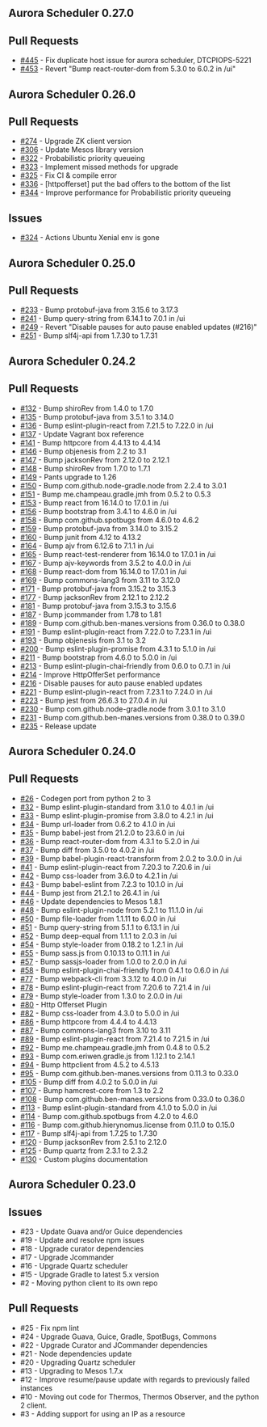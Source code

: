Aurora Scheduler 0.27.0
--------------------------------------------------------------------------------
## Pull Requests
* [#445](https://github.com/aurora-scheduler/scheduler/pull/445) - Fix duplicate host issue for aurora scheduler, DTCPIOPS-5221
* [#453](https://github.com/aurora-scheduler/scheduler/pull/453) - Revert "Bump react-router-dom from 5.3.0 to 6.0.2 in /ui"

Aurora Scheduler 0.26.0
--------------------------------------------------------------------------------
## Pull Requests
* [#274](https://github.com/aurora-scheduler/scheduler/pull/274) - Upgrade ZK client version
* [#306](https://github.com/aurora-scheduler/scheduler/pull/306) - Update Mesos library version
* [#322](https://github.com/aurora-scheduler/scheduler/pull/322) - Probabilistic priority queueing
* [#323](https://github.com/aurora-scheduler/scheduler/pull/323) - Implement missed methods for upgrade
* [#325](https://github.com/aurora-scheduler/scheduler/pull/325) - Fix CI & compile error
* [#336](https://github.com/aurora-scheduler/scheduler/pull/336) - [httpofferset] put the bad offers to the bottom of the list
* [#344](https://github.com/aurora-scheduler/scheduler/pull/344) - Improve performance for Probabilistic priority queueing

## Issues
* [#324](https://github.com/aurora-scheduler/scheduler/issues/324) - Actions Ubuntu Xenial env is gone

Aurora Scheduler 0.25.0
--------------------------------------------------------------------------------
## Pull Requests
* [#233](https://github.com/aurora-scheduler/scheduler/pull/233) - Bump protobuf-java from 3.15.6 to 3.17.3
* [#241](https://github.com/aurora-scheduler/scheduler/pull/241) - Bump query-string from 6.14.1 to 7.0.1 in /ui
* [#249](https://github.com/aurora-scheduler/scheduler/pull/249) - Revert "Disable pauses for auto pause enabled updates (#216)"
* [#251](https://github.com/aurora-scheduler/scheduler/pull/251) - Bump slf4j-api from 1.7.30 to 1.7.31

Aurora Scheduler 0.24.2
--------------------------------------------------------------------------------
## Pull Requests
* [#132](https://github.com/aurora-scheduler/scheduler/pull/132) - Bump shiroRev from 1.4.0 to 1.7.0
* [#135](https://github.com/aurora-scheduler/scheduler/pull/135) - Bump protobuf-java from 3.5.1 to 3.14.0
* [#136](https://github.com/aurora-scheduler/scheduler/pull/136) - Bump eslint-plugin-react from 7.21.5 to 7.22.0 in /ui
* [#137](https://github.com/aurora-scheduler/scheduler/pull/137) - Update Vagrant box reference
* [#141](https://github.com/aurora-scheduler/scheduler/pull/141) - Bump httpcore from 4.4.13 to 4.4.14
* [#146](https://github.com/aurora-scheduler/scheduler/pull/146) - Bump objenesis from 2.2 to 3.1
* [#147](https://github.com/aurora-scheduler/scheduler/pull/147) - Bump jacksonRev from 2.12.0 to 2.12.1
* [#148](https://github.com/aurora-scheduler/scheduler/pull/148) - Bump shiroRev from 1.7.0 to 1.7.1
* [#149](https://github.com/aurora-scheduler/scheduler/pull/149) - Pants upgrade to 1.26
* [#150](https://github.com/aurora-scheduler/scheduler/pull/150) - Bump com.github.node-gradle.node from 2.2.4 to 3.0.1
* [#151](https://github.com/aurora-scheduler/scheduler/pull/151) - Bump me.champeau.gradle.jmh from 0.5.2 to 0.5.3
* [#153](https://github.com/aurora-scheduler/scheduler/pull/153) - Bump react from 16.14.0 to 17.0.1 in /ui
* [#156](https://github.com/aurora-scheduler/scheduler/pull/156) - Bump bootstrap from 3.4.1 to 4.6.0 in /ui
* [#158](https://github.com/aurora-scheduler/scheduler/pull/158) - Bump com.github.spotbugs from 4.6.0 to 4.6.2
* [#159](https://github.com/aurora-scheduler/scheduler/pull/159) - Bump protobuf-java from 3.14.0 to 3.15.2
* [#160](https://github.com/aurora-scheduler/scheduler/pull/160) - Bump junit from 4.12 to 4.13.2
* [#164](https://github.com/aurora-scheduler/scheduler/pull/164) - Bump ajv from 6.12.6 to 7.1.1 in /ui
* [#165](https://github.com/aurora-scheduler/scheduler/pull/165) - Bump react-test-renderer from 16.14.0 to 17.0.1 in /ui
* [#167](https://github.com/aurora-scheduler/scheduler/pull/167) - Bump ajv-keywords from 3.5.2 to 4.0.0 in /ui
* [#168](https://github.com/aurora-scheduler/scheduler/pull/168) - Bump react-dom from 16.14.0 to 17.0.1 in /ui
* [#169](https://github.com/aurora-scheduler/scheduler/pull/169) - Bump commons-lang3 from 3.11 to 3.12.0
* [#171](https://github.com/aurora-scheduler/scheduler/pull/171) - Bump protobuf-java from 3.15.2 to 3.15.3
* [#177](https://github.com/aurora-scheduler/scheduler/pull/177) - Bump jacksonRev from 2.12.1 to 2.12.2
* [#181](https://github.com/aurora-scheduler/scheduler/pull/181) - Bump protobuf-java from 3.15.3 to 3.15.6
* [#187](https://github.com/aurora-scheduler/scheduler/pull/187) - Bump jcommander from 1.78 to 1.81
* [#189](https://github.com/aurora-scheduler/scheduler/pull/189) - Bump com.github.ben-manes.versions from 0.36.0 to 0.38.0
* [#191](https://github.com/aurora-scheduler/scheduler/pull/191) - Bump eslint-plugin-react from 7.22.0 to 7.23.1 in /ui
* [#193](https://github.com/aurora-scheduler/scheduler/pull/193) - Bump objenesis from 3.1 to 3.2
* [#200](https://github.com/aurora-scheduler/scheduler/pull/200) - Bump eslint-plugin-promise from 4.3.1 to 5.1.0 in /ui
* [#211](https://github.com/aurora-scheduler/scheduler/pull/211) - Bump bootstrap from 4.6.0 to 5.0.0 in /ui
* [#213](https://github.com/aurora-scheduler/scheduler/pull/213) - Bump eslint-plugin-chai-friendly from 0.6.0 to 0.7.1 in /ui
* [#214](https://github.com/aurora-scheduler/scheduler/pull/214) - Improve HttpOfferSet performance
* [#216](https://github.com/aurora-scheduler/scheduler/pull/216) - Disable pauses for auto pause enabled updates
* [#221](https://github.com/aurora-scheduler/scheduler/pull/221) - Bump eslint-plugin-react from 7.23.1 to 7.24.0 in /ui
* [#223](https://github.com/aurora-scheduler/scheduler/pull/223) - Bump jest from 26.6.3 to 27.0.4 in /ui
* [#230](https://github.com/aurora-scheduler/scheduler/pull/230) - Bump com.github.node-gradle.node from 3.0.1 to 3.1.0
* [#231](https://github.com/aurora-scheduler/scheduler/pull/231) - Bump com.github.ben-manes.versions from 0.38.0 to 0.39.0
* [#235](https://github.com/aurora-scheduler/scheduler/pull/235) - Release update

Aurora Scheduler 0.24.0
--------------------------------------------------------------------------------
## Pull Requests
* [#26](https://github.com/aurora-scheduler/aurora/pull/26) - Codegen port from python 2 to 3
* [#32](https://github.com/aurora-scheduler/aurora/pull/32) - Bump eslint-plugin-standard from 3.1.0 to 4.0.1 in /ui
* [#33](https://github.com/aurora-scheduler/aurora/pull/33) - Bump eslint-plugin-promise from 3.8.0 to 4.2.1 in /ui
* [#34](https://github.com/aurora-scheduler/aurora/pull/34) - Bump url-loader from 0.6.2 to 4.1.0 in /ui
* [#35](https://github.com/aurora-scheduler/aurora/pull/35) - Bump babel-jest from 21.2.0 to 23.6.0 in /ui
* [#36](https://github.com/aurora-scheduler/aurora/pull/36) - Bump react-router-dom from 4.3.1 to 5.2.0 in /ui
* [#37](https://github.com/aurora-scheduler/aurora/pull/37) - Bump diff from 3.5.0 to 4.0.2 in /ui
* [#39](https://github.com/aurora-scheduler/aurora/pull/39) - Bump babel-plugin-react-transform from 2.0.2 to 3.0.0 in /ui
* [#41](https://github.com/aurora-scheduler/aurora/pull/41) - Bump eslint-plugin-react from 7.20.3 to 7.20.6 in /ui
* [#42](https://github.com/aurora-scheduler/aurora/pull/42) - Bump css-loader from 3.6.0 to 4.2.1 in /ui
* [#43](https://github.com/aurora-scheduler/aurora/pull/43) - Bump babel-eslint from 7.2.3 to 10.1.0 in /ui
* [#44](https://github.com/aurora-scheduler/aurora/pull/44) - Bump jest from 21.2.1 to 26.4.1 in /ui
* [#46](https://github.com/aurora-scheduler/aurora/pull/46) - Update dependencies to Mesos 1.8.1
* [#48](https://github.com/aurora-scheduler/aurora/pull/48) - Bump eslint-plugin-node from 5.2.1 to 11.1.0 in /ui
* [#50](https://github.com/aurora-scheduler/aurora/pull/50) - Bump file-loader from 1.1.11 to 6.0.0 in /ui
* [#51](https://github.com/aurora-scheduler/aurora/pull/51) - Bump query-string from 5.1.1 to 6.13.1 in /ui
* [#52](https://github.com/aurora-scheduler/aurora/pull/52) - Bump deep-equal from 1.1.1 to 2.0.3 in /ui
* [#54](https://github.com/aurora-scheduler/aurora/pull/54) - Bump style-loader from 0.18.2 to 1.2.1 in /ui
* [#55](https://github.com/aurora-scheduler/aurora/pull/55) - Bump sass.js from 0.10.13 to 0.11.1 in /ui
* [#57](https://github.com/aurora-scheduler/aurora/pull/57) - Bump sassjs-loader from 1.0.0 to 2.0.0 in /ui
* [#58](https://github.com/aurora-scheduler/aurora/pull/58) - Bump eslint-plugin-chai-friendly from 0.4.1 to 0.6.0 in /ui
* [#77](https://github.com/aurora-scheduler/aurora/pull/77) - Bump webpack-cli from 3.3.12 to 4.0.0 in /ui
* [#78](https://github.com/aurora-scheduler/aurora/pull/78) - Bump eslint-plugin-react from 7.20.6 to 7.21.4 in /ui
* [#79](https://github.com/aurora-scheduler/aurora/pull/79) - Bump style-loader from 1.3.0 to 2.0.0 in /ui
* [#80](https://github.com/aurora-scheduler/aurora/pull/80) - Http Offerset Plugin
* [#82](https://github.com/aurora-scheduler/aurora/pull/82) - Bump css-loader from 4.3.0 to 5.0.0 in /ui
* [#86](https://github.com/aurora-scheduler/aurora/pull/86) - Bump httpcore from 4.4.4 to 4.4.13
* [#87](https://github.com/aurora-scheduler/aurora/pull/87) - Bump commons-lang3 from 3.10 to 3.11
* [#89](https://github.com/aurora-scheduler/aurora/pull/89) - Bump eslint-plugin-react from 7.21.4 to 7.21.5 in /ui
* [#92](https://github.com/aurora-scheduler/aurora/pull/92) - Bump me.champeau.gradle.jmh from 0.4.8 to 0.5.2
* [#93](https://github.com/aurora-scheduler/aurora/pull/93) - Bump com.eriwen.gradle.js from 1.12.1 to 2.14.1
* [#94](https://github.com/aurora-scheduler/aurora/pull/94) - Bump httpclient from 4.5.2 to 4.5.13
* [#95](https://github.com/aurora-scheduler/aurora/pull/95) - Bump com.github.ben-manes.versions from 0.11.3 to 0.33.0
* [#105](https://github.com/aurora-scheduler/aurora/pull/105) - Bump diff from 4.0.2 to 5.0.0 in /ui
* [#107](https://github.com/aurora-scheduler/aurora/pull/107) - Bump hamcrest-core from 1.3 to 2.2
* [#108](https://github.com/aurora-scheduler/aurora/pull/108) - Bump com.github.ben-manes.versions from 0.33.0 to 0.36.0
* [#113](https://github.com/aurora-scheduler/aurora/pull/113) - Bump eslint-plugin-standard from 4.1.0 to 5.0.0 in /ui
* [#114](https://github.com/aurora-scheduler/aurora/pull/114) - Bump com.github.spotbugs from 4.2.0 to 4.6.0
* [#116](https://github.com/aurora-scheduler/aurora/pull/116) - Bump com.github.hierynomus.license from 0.11.0 to 0.15.0
* [#117](https://github.com/aurora-scheduler/aurora/pull/117) - Bump slf4j-api from 1.7.25 to 1.7.30
* [#120](https://github.com/aurora-scheduler/aurora/pull/120) - Bump jacksonRev from 2.5.1 to 2.12.0
* [#125](https://github.com/aurora-scheduler/aurora/pull/125) - Bump quartz from 2.3.1 to 2.3.2
* [#130](https://github.com/aurora-scheduler/aurora/pull/130) - Custom plugins documentation

Aurora Scheduler 0.23.0
--------------------------------------------------------------------------------
## Issues
  * #23 - Update Guava and/or Guice dependencies
  * #19 - Update and resolve npm issues
  * #18 - Upgrade curator dependencies
  * #17 - Upgrade Jcommander
  * #16 - Upgrade Quartz scheduler
  * #15 - Upgrade Gradle to latest 5.x version
  * #2 - Moving python client to its own repo

## Pull Requests
  * #25 - Fix npm lint
  * #24 - Upgrade Guava, Guice, Gradle, SpotBugs, Commons
  * #22 - Upgrade Curator and JCommander dependencies
  * #21 - Node dependencies update
  * #20 - Upgrading Quartz scheduler
  * #13 - Upgrading to Mesos 1.7.x
  * #12 - Improve resume/pause update with regards to previously failed instances
  * #10 - Moving out code for Thermos, Thermos Observer, and the python 2 client.
  * #3 - Adding support for using an IP as a resource